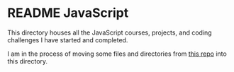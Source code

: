# README JavaScript

This directory houses all the JavaScript courses, projects, and coding challenges I have started and completed.

I am in the process of moving some files and directories from [this repo](https://github.com/JamieBort/CodeChallenges) into this directory.

